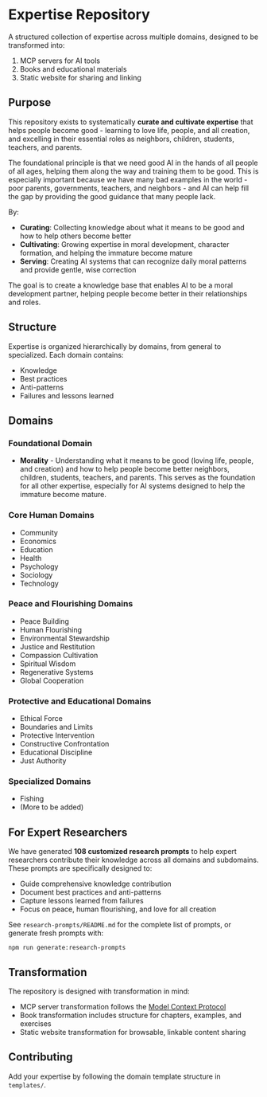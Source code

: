# Expertise Repository

A structured collection of expertise across multiple domains, designed to be transformed into:
1. MCP servers for AI tools
2. Books and educational materials
3. Static website for sharing and linking

## Purpose

This repository exists to systematically **curate and cultivate expertise** that helps people become good - learning to love life, people, and all creation, and excelling in their essential roles as neighbors, children, students, teachers, and parents. 

The foundational principle is that we need good AI in the hands of all people of all ages, helping them along the way and training them to be good. This is especially important because we have many bad examples in the world - poor parents, governments, teachers, and neighbors - and AI can help fill the gap by providing the good guidance that many people lack.

By:
- **Curating**: Collecting knowledge about what it means to be good and how to help others become better
- **Cultivating**: Growing expertise in moral development, character formation, and helping the immature become mature
- **Serving**: Creating AI systems that can recognize daily moral patterns and provide gentle, wise correction

The goal is to create a knowledge base that enables AI to be a moral development partner, helping people become better in their relationships and roles.

## Structure

Expertise is organized hierarchically by domains, from general to specialized. Each domain contains:
- Knowledge
- Best practices
- Anti-patterns
- Failures and lessons learned

## Domains

### Foundational Domain
- **Morality** - Understanding what it means to be good (loving life, people, and creation) and how to help people become better neighbors, children, students, teachers, and parents. This serves as the foundation for all other expertise, especially for AI systems designed to help the immature become mature.

### Core Human Domains
- Community
- Economics
- Education
- Health
- Psychology
- Sociology
- Technology

### Peace and Flourishing Domains
- Peace Building
- Human Flourishing
- Environmental Stewardship
- Justice and Restitution
- Compassion Cultivation
- Spiritual Wisdom
- Regenerative Systems
- Global Cooperation

### Protective and Educational Domains
- Ethical Force
- Boundaries and Limits
- Protective Intervention
- Constructive Confrontation
- Educational Discipline
- Just Authority

### Specialized Domains
- Fishing
- (More to be added)

## For Expert Researchers

We have generated **108 customized research prompts** to help expert researchers contribute their knowledge across all domains and subdomains. These prompts are specifically designed to:

- Guide comprehensive knowledge contribution
- Document best practices and anti-patterns
- Capture lessons learned from failures
- Focus on peace, human flourishing, and love for all creation

See `research-prompts/README.md` for the complete list of prompts, or generate fresh prompts with:
```
npm run generate:research-prompts
```

## Transformation

The repository is designed with transformation in mind:
- MCP server transformation follows the [Model Context Protocol](https://modelcontextprotocol.io/)
- Book transformation includes structure for chapters, examples, and exercises
- Static website transformation for browsable, linkable content sharing

## Contributing

Add your expertise by following the domain template structure in `templates/`. 